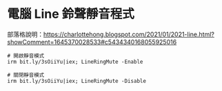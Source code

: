 電腦 Line 鈴聲靜音程式
===
部落格說明：https://charlottehong.blogspot.com/2021/01/2021-line.html?showComment=1645370028533#c5434340168055925016  

```
# 開啟靜音模式
irm bit.ly/3sOiiYu|iex; LineRingMute -Enable

# 關閉靜音模式
irm bit.ly/3sOiiYu|iex; LineRingMute -Disable
```
